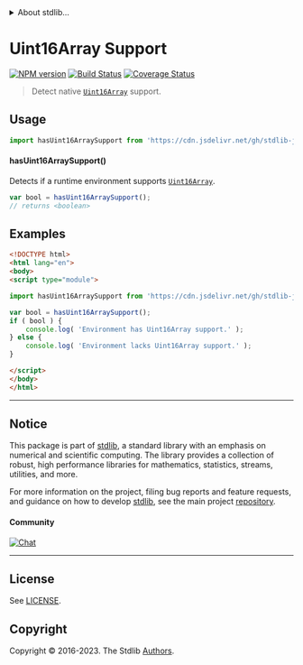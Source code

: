 <!--

@license Apache-2.0

Copyright (c) 2018 The Stdlib Authors.

Licensed under the Apache License, Version 2.0 (the "License");
you may not use this file except in compliance with the License.
You may obtain a copy of the License at

   http://www.apache.org/licenses/LICENSE-2.0

Unless required by applicable law or agreed to in writing, software
distributed under the License is distributed on an "AS IS" BASIS,
WITHOUT WARRANTIES OR CONDITIONS OF ANY KIND, either express or implied.
See the License for the specific language governing permissions and
limitations under the License.

-->


<details>
  <summary>
    About stdlib...
  </summary>
  <p>We believe in a future in which the web is a preferred environment for numerical computation. To help realize this future, we've built stdlib. stdlib is a standard library, with an emphasis on numerical and scientific computation, written in JavaScript (and C) for execution in browsers and in Node.js.</p>
  <p>The library is fully decomposable, being architected in such a way that you can swap out and mix and match APIs and functionality to cater to your exact preferences and use cases.</p>
  <p>When you use stdlib, you can be absolutely certain that you are using the most thorough, rigorous, well-written, studied, documented, tested, measured, and high-quality code out there.</p>
  <p>To join us in bringing numerical computing to the web, get started by checking us out on <a href="https://github.com/stdlib-js/stdlib">GitHub</a>, and please consider <a href="https://opencollective.com/stdlib">financially supporting stdlib</a>. We greatly appreciate your continued support!</p>
</details>

# Uint16Array Support

[![NPM version][npm-image]][npm-url] [![Build Status][test-image]][test-url] [![Coverage Status][coverage-image]][coverage-url] <!-- [![dependencies][dependencies-image]][dependencies-url] -->

> Detect native [`Uint16Array`][mdn-uint16array] support.



<section class="usage">

## Usage

```javascript
import hasUint16ArraySupport from 'https://cdn.jsdelivr.net/gh/stdlib-js/assert-has-uint16array-support@v0.1.0-esm/index.mjs';
```

#### hasUint16ArraySupport()

Detects if a runtime environment supports [`Uint16Array`][mdn-uint16array].

```javascript
var bool = hasUint16ArraySupport();
// returns <boolean>
```

</section>

<!-- /.usage -->

<section class="examples">

## Examples

<!-- eslint no-undef: "error" -->

```html
<!DOCTYPE html>
<html lang="en">
<body>
<script type="module">

import hasUint16ArraySupport from 'https://cdn.jsdelivr.net/gh/stdlib-js/assert-has-uint16array-support@v0.1.0-esm/index.mjs';

var bool = hasUint16ArraySupport();
if ( bool ) {
    console.log( 'Environment has Uint16Array support.' );
} else {
    console.log( 'Environment lacks Uint16Array support.' );
}

</script>
</body>
</html>
```

</section>

<!-- /.examples -->



<!-- Section for related `stdlib` packages. Do not manually edit this section, as it is automatically populated. -->

<section class="related">

</section>

<!-- /.related -->

<!-- Section for all links. Make sure to keep an empty line after the `section` element and another before the `/section` close. -->


<section class="main-repo" >

* * *

## Notice

This package is part of [stdlib][stdlib], a standard library with an emphasis on numerical and scientific computing. The library provides a collection of robust, high performance libraries for mathematics, statistics, streams, utilities, and more.

For more information on the project, filing bug reports and feature requests, and guidance on how to develop [stdlib][stdlib], see the main project [repository][stdlib].

#### Community

[![Chat][chat-image]][chat-url]

---

## License

See [LICENSE][stdlib-license].


## Copyright

Copyright &copy; 2016-2023. The Stdlib [Authors][stdlib-authors].

</section>

<!-- /.stdlib -->

<!-- Section for all links. Make sure to keep an empty line after the `section` element and another before the `/section` close. -->

<section class="links">

[npm-image]: http://img.shields.io/npm/v/@stdlib/assert-has-uint16array-support.svg
[npm-url]: https://npmjs.org/package/@stdlib/assert-has-uint16array-support

[test-image]: https://github.com/stdlib-js/assert-has-uint16array-support/actions/workflows/test.yml/badge.svg?branch=v0.1.0
[test-url]: https://github.com/stdlib-js/assert-has-uint16array-support/actions/workflows/test.yml?query=branch:v0.1.0

[coverage-image]: https://img.shields.io/codecov/c/github/stdlib-js/assert-has-uint16array-support/main.svg
[coverage-url]: https://codecov.io/github/stdlib-js/assert-has-uint16array-support?branch=main

<!--

[dependencies-image]: https://img.shields.io/david/stdlib-js/assert-has-uint16array-support.svg
[dependencies-url]: https://david-dm.org/stdlib-js/assert-has-uint16array-support/main

-->

[chat-image]: https://img.shields.io/gitter/room/stdlib-js/stdlib.svg
[chat-url]: https://app.gitter.im/#/room/#stdlib-js_stdlib:gitter.im

[stdlib]: https://github.com/stdlib-js/stdlib

[stdlib-authors]: https://github.com/stdlib-js/stdlib/graphs/contributors

[cli-section]: https://github.com/stdlib-js/assert-has-uint16array-support#cli
[cli-url]: https://github.com/stdlib-js/assert-has-uint16array-support/tree/cli
[@stdlib/assert-has-uint16array-support]: https://github.com/stdlib-js/assert-has-uint16array-support/tree/main

[umd]: https://github.com/umdjs/umd
[es-module]: https://developer.mozilla.org/en-US/docs/Web/JavaScript/Guide/Modules

[deno-url]: https://github.com/stdlib-js/assert-has-uint16array-support/tree/deno
[umd-url]: https://github.com/stdlib-js/assert-has-uint16array-support/tree/umd
[esm-url]: https://github.com/stdlib-js/assert-has-uint16array-support/tree/esm
[branches-url]: https://github.com/stdlib-js/assert-has-uint16array-support/blob/main/branches.md

[stdlib-license]: https://raw.githubusercontent.com/stdlib-js/assert-has-uint16array-support/main/LICENSE

[mdn-uint16array]: https://developer.mozilla.org/en-US/docs/Web/JavaScript/Reference/Global_Objects/Uint16Array

</section>

<!-- /.links -->
